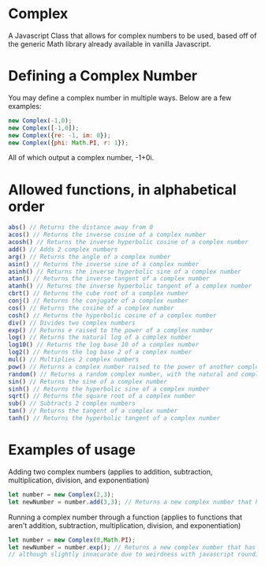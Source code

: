 # Complex
A Javascript Class that allows for complex numbers to be used, based off of the generic Math library already available in vanilla Javascript.
# Defining a Complex Number
You may define a complex number in multiple ways. Below are a few examples:
```js
new Complex(-1,0);
new Complex([-1,0]);
new Complex({re: -1, im: 0});
new Complex({phi: Math.PI, r: 1});
```
All of which output a complex number, -1+0i.
# Allowed functions, in alphabetical order
```js
abs() // Returns the distance away from 0
acos() // Returns the inverse cosine of a complex number
acosh() // Returns the inverse hyperbolic cosine of a complex number
add() // Adds 2 complex numbers
arg() // Returns the angle of a complex number
asin() // Returns the inverse sine of a complex number
asinh() // Returns the inverse hyperbolic sine of a complex number
atan() // Returns the inverse tangent of a complex number
atanh() // Returns the inverse hyperbolic tangent of a complex number
cbrt() // Returns the cube root of a complex number
conj() // Returns the conjugate of a complex number
cos() // Returns the cosine of a complex number
cosh() // Returns the hyperbolic cosine of a complex number
div() // Divides two complex numbers
exp() // Returns e raised to the power of a complex number
log() // Returns the natural log of a complex number
log10() // Returns the log base 10 of a complex number
log2() // Returns the log base 2 of a complex number
mul() // Multiplies 2 complex numbers
pow() // Returns a complex number raised to the power of another complex number
random() // Returns a random complex number, with the natural and complex parts being between 0 and 1
sin() // Returns the sine of a complex number
sinh() // Returns the hyperbolic sine of a complex number
sqrt() // Returns the square root of a complex number
sub() // Subtracts 2 complex numbers
tan() // Returns the tangent of a complex number
tanh() // Returns the hyperbolic tangent of a complex number
```
# Examples of usage
Adding two complex numbers (applies to addition, subtraction, multiplication, division, and exponentiation)
```js
let number = new Complex(2,3);
let newNumber = number.add(3,3); // Returns a new complex number that has the value 5+6i
```
Running a complex number through a function (applies to functions that aren't addition, subtraction, multiplication, division, and exponentiation)
```js
let number = new Complex(0,Math.PI);
let newNumber = number.exp(); // Returns a new complex number that has the value -1+0i, 
// although slightly innacurate due to weirdness with javascript rounding
```
